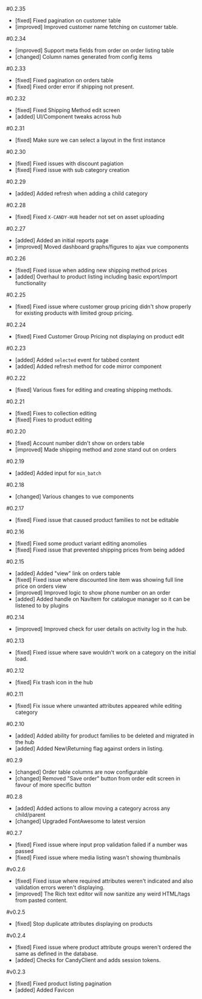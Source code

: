 #0.2.35

- [fixed] Fixed pagination on customer table
- [improved] Improved customer name fetching on customer table.

#0.2.34

- [improved] Support meta fields from order on order listing table
- [changed] Column names generated from config items

#0.2.33

- [fixed] Fixed pagination on orders table
- [fixed] Fixed order error if shipping not present.

#0.2.32

- [fixed] Fixed Shipping Method edit screen
- [added] UI/Component tweaks across hub

#0.2.31

- [fixed] Make sure we can select a layout in the first instance

#0.2.30

- [fixed] Fixed issues with discount pagiation
- [fixed] Fixed issue with sub category creation

#0.2.29

- [added] Added refresh when adding a child category

#0.2.28

- [fixed] Fixed `X-CANDY-HUB` header not set on asset uploading

#0.2.27

- [added] Added an initial reports page
- [improved] Moved dashboard graphs/figures to ajax vue components

#0.2.26

- [fixed] Fixed issue when adding new shipping method prices
- [added] Overhaul to product listing including basic export/import functionality

#0.2.25

- [fixed] Fixed issue where customer group pricing didn't show properly for existing products with limited group pricing.

#0.2.24

- [fixed]  Fixed Customer Group Pricing not displaying on product edit

#0.2.23

- [added] Added `selected` event for tabbed content
- [added] Added refresh method for code mirror component

#0.2.22

- [fixed] Various fixes for editing and creating shipping methods.

#0.2.21

- [fixed] Fixes to collection editing
- [fixed] Fixes to product editing

#0.2.20

- [fixed] Account number didn't show on orders table
- [improved] Made shipping method and zone stand out on orders

#0.2.19

- [added] Added input for `min_batch`

#0.2.18

- [changed] Various changes to vue components

#0.2.17

- [fixed] Fixed issue that caused product families to not be editable

#0.2.16

- [fixed] Fixed some product variant editing anomolies
- [fixed] Fixed issue that prevented shipping prices from being added

#0.2.15

- [added] Added "view" link on orders table
- [fixed] Fixed issue where discounted line item was showing full line price on orders view
- [improved] Improved logic to show phone number on an order
- [added] Added handle on NavItem for catalogue manager so it can be listened to by plugins

#0.2.14

- [improved] Improved check for user details on activity log in the hub.

#0.2.13

- [fixed] Fixed issue where save wouldn't work on a category on the initial load.

#0.2.12

- [fixed] Fix trash icon in the hub

#0.2.11

- [fixed] Fix issue where unwanted attributes appeared while editing category

#0.2.10

- [added] Added ability for product families to be deleted and migrated in the hub
- [added] Added New\Returning flag against orders in listing.

#0.2.9

- [changed] Order table columns are now configurable
- [changed] Removed "Save order" button from order edit screen in favour of more specific button

#0.2.8

- [added] Added actions to allow moving a category across any child/parent
- [changed] Upgraded FontAwesome to latest version

#0.2.7

- [fixed] Fixed issue where input prop validation failed if a number was passed
- [fixed] Fixed issue where media listing wasn't showing thumbnails

#v0.2.6

- [fixed] Fixed issue where required attributes weren't indicated and also validation errors weren't displaying.
- [improved] The Rich text editor will now sanitize any weird HTML/tags from pasted content.

#v0.2.5

- [fixed] Stop duplicate attributes displaying on products

#v0.2.4

- [fixed] Fixed issue where product attribute groups weren't ordered the same as defined in the database.
- [added] Checks for CandyClient and adds session tokens.

#v0.2.3

- [fixed] Fixed product listing pagination
- [added] Added Favicon